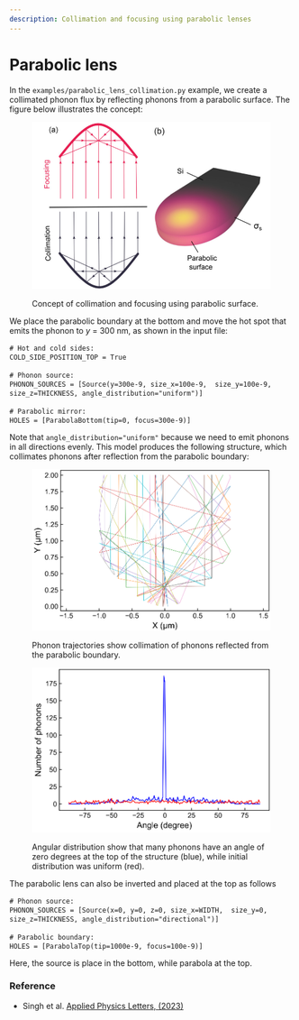 ```yaml
---
description: Collimation and focusing using parabolic lenses
---
```


# Parabolic lens

In the `examples/parabolic_lens_collimation.py` example, we create a collimated phonon flux by reflecting phonons from a parabolic surface. The figure below illustrates the concept:

<figure><img src="../.gitbook/assets/image (6).png" alt="" width="563"><figcaption><p>Concept of collimation and focusing using parabolic surface.</p></figcaption></figure>

We place the parabolic boundary at the bottom and move the hot spot that emits the phonon to _y_ = 300 nm, as shown in the input file:

```
# Hot and cold sides:
COLD_SIDE_POSITION_TOP = True

# Phonon source:
PHONON_SOURCES = [Source(y=300e-9, size_x=100e-9,  size_y=100e-9, size_z=THICKNESS, angle_distribution="uniform")]

# Parabolic mirror:
HOLES = [ParabolaBottom(tip=0, focus=300e-9)]
```

Note that `angle_distribution="uniform"` because we need to emit phonons in all directions evenly. This model produces the following structure, which collimates phonons after reflection from the parabolic boundary:

<div>

<figure><img src="../.gitbook/assets/image (1) (1).png" alt=""><figcaption><p>Phonon trajectories show collimation of phonons reflected from the parabolic boundary.</p></figcaption></figure>

 

<figure><img src="../.gitbook/assets/image (9).png" alt=""><figcaption><p>Angular distribution show that many phonons have an angle of zero degrees at the top of the structure (blue), while initial distribution was uniform (red).</p></figcaption></figure>

</div>

The parabolic lens can also be inverted and placed at the top as follows

```
# Phonon source:
PHONON_SOURCES = [Source(x=0, y=0, z=0, size_x=WIDTH,  size_y=0, size_z=THICKNESS, angle_distribution="directional")]

# Parabolic boundary:
HOLES = [ParabolaTop(tip=1000e-9, focus=100e-9)]
```

Here, the source is place in the bottom, while parabola at the top.

### Reference

* Singh et al. [Applied Physics Letters, (2023)](https://aip.scitation.org/doi/10.1063/5.0137221)
